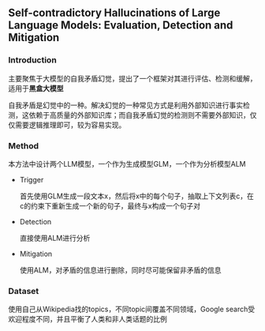 ## Self-contradictory Hallucinations of Large Language Models: Evaluation, Detection and Mitigation

### Introduction

主要聚焦于大模型的自我矛盾幻觉，提出了一个框架对其进行评估、检测和缓解，适用于**黑盒大模型**

自我矛盾是幻觉中的一种。解决幻觉的一种常见方式是利用外部知识进行事实检测，这依赖于高质量的外部知识库；而自我矛盾幻觉的检测则不需要外部知识，仅仅需要逻辑推理即可，较为容易实现。



### Method

本方法中设计两个LLM模型，一个作为生成模型GLM，一个作为分析模型ALM

+ Trigger

  首先使用GLM生成一段文本x，然后将x中的每个句子，抽取上下文列表c，在c的约束下重新生成一个新的句子，最终与x构成一个句子对

+ Detection

  直接使用ALM进行分析

+ Mitigation

  使用ALM，对矛盾的信息进行删除，同时尽可能保留非矛盾的信息



### Dataset

使用自己从Wikipedia找的topics，不同topic间覆盖不同领域，Google search受欢迎程度不同，并且平衡了人类和非人类话题的比例



